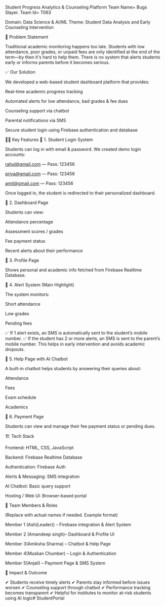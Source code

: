 Student Progress Analytics & Counseling Platform Team Name= Bugs Slayer. Team Id= T063

Domain: Data Science & AI/ML Theme: Student Data Analysis and Early Counseling Intervention

🚩 Problem Statement

Traditional academic monitoring happens too late. Students with low attendance, poor grades, or unpaid fees are only identified at the end of the term—by then it's hard to help them. There is no system that alerts students early or informs parents before it becomes serious.

✅ Our Solution

We developed a web-based student dashboard platform that provides:

Real-time academic progress tracking

Automated alerts for low attendance, bad grades & fee dues

Counseling support via chatbot

Parental notifications via SMS

Secure student login using Firebase authentication and database

🧑‍💻 Key Features 🔹 1. Student Login System

Students can log in with email & password. We created demo login accounts:

rahul@gmail.com — Pass: 123456

priya@gmail.com — Pass: 123456

amit@gmail.com — Pass: 123456

Once logged in, the student is redirected to their personalized dashboard.

🔹 2. Dashboard Page

Students can view:

Attendance percentage

Assessment scores / grades

Fee payment status

Recent alerts about their performance

🔹 3. Profile Page

Shows personal and academic info fetched from Firebase Realtime Database.

🔹 4. Alert System (Main Highlight)

The system monitors:

Short attendance

Low grades

Pending fees

✅ If 1 alert exists, an SMS is automatically sent to the student’s mobile number. ✅ If the student has 2 or more alerts, an SMS is sent to the parent’s mobile number. This helps in early intervention and avoids academic dropouts.

🔹 5. Help Page with AI Chatbot

A built-in chatbot helps students by answering their queries about:

Attendance

Fees

Exam schedule

Academics

🔹 6. Payment Page

Students can view and manage their fee payment status or pending dues.

🏗️ Tech Stack

Frontend: HTML, CSS, JavaScript

Backend: Firebase Realtime Database

Authentication: Firebase Auth

Alerts & Messaging: SMS integration

AI Chatbot: Basic query support

Hosting / Web UI: Browser-based portal

👥 Team Members & Roles

(Replace with actual names if needed. Example format)

Member 1 (Ash(Leader)) – Firebase integration & Alert System

Member 2 (Amandeep singh)– Dashboard & Profile UI

Member 3(Amiksha Sharma) – Chatbot & Help Page

Member 4(Muskan Chumber) – Login & Authentication

Member 5(Anjali) – Payment Page & SMS System

🎯 Impact & Outcome

✔ Students receive timely alerts ✔ Parents stay informed before issues worsen ✔ Counseling support through chatbot ✔ Performance tracking becomes transparent ✔ Helpful for institutes to monitor at-risk students using AI logic# StudentPortal
